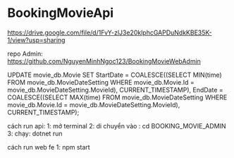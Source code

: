 # BookingMovieApi

https://drive.google.com/file/d/1FvY-zlJ3e20klphcGAPDuNdkKBE35K-1/view?usp=sharing


repo Admin:
https://github.com/NguyenMinhNgoc123/BookingMovieWebAdmin

UPDATE movie_db.Movie
SET
StartDate = COALESCE((SELECT MIN(time) FROM movie_db.MovieDateSetting WHERE movie_db.Movie.Id = movie_db.MovieDateSetting.MovieId), CURRENT_TIMESTAMP),
EndDate = COALESCE((SELECT MAX(time) FROM movie_db.MovieDateSetting WHERE movie_db.Movie.Id = movie_db.MovieDateSetting.MovieId), CURRENT_TIMESTAMP);


cách run api: 
1: mở terminal
2: di chuyển vào : cd BOOKING_MOVIE_ADMIN
3: chạy: dotnet run

cách run web fe
1: npm start